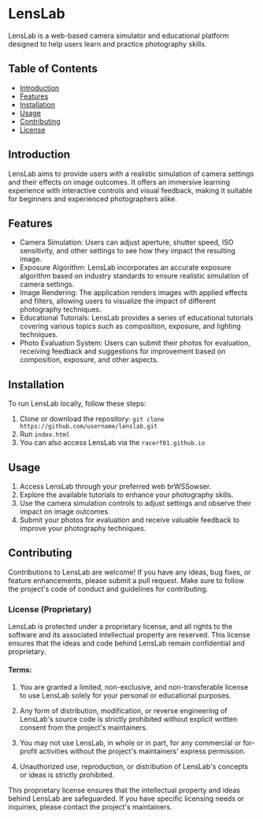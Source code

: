 # LensLab

LensLab is a web-based camera simulator and educational platform designed to help users learn and practice photography skills. 

## Table of Contents
- [Introduction](#introduction)
- [Features](#features)
- [Installation](#installation)
- [Usage](#usage)
- [Contributing](#contributing)
- [License](#license)

## Introduction

LensLab aims to provide users with a realistic simulation of camera settings and their effects on image outcomes. It offers an immersive learning experience with interactive controls and visual feedback, making it suitable for beginners and experienced photographers alike.

## Features

- Camera Simulation: Users can adjust aperture, shutter speed, ISO sensitivity, and other settings to see how they impact the resulting image.
- Exposure Algorithm: LensLab incorporates an accurate exposure algorithm based on industry standards to ensure realistic simulation of camera settings.
- Image Rendering: The application renders images with applied effects and filters, allowing users to visualize the impact of different photography techniques.
- Educational Tutorials: LensLab provides a series of educational tutorials covering various topics such as composition, exposure, and lighting techniques.
- Photo Evaluation System: Users can submit their photos for evaluation, receiving feedback and suggestions for improvement based on composition, exposure, and other aspects.

## Installation

To run LensLab locally, follow these steps:

1. Clone or download the repository: `git clone https://github.com/username/lenslab.git`
2. Run `index.html`
3. You can also access LensLab via the `racerf01.github.io`


## Usage

1. Access LensLab through your preferred web brWSSowser.
2. Explore the available tutorials to enhance your photography skills.
3. Use the camera simulation controls to adjust settings and observe their impact on image outcomes.
4. Submit your photos for evaluation and receive valuable feedback to improve your photography techniques.

## Contributing

Contributions to LensLab are welcome! If you have any ideas, bug fixes, or feature enhancements, please submit a pull request. Make sure to follow the project's code of conduct and guidelines for contributing.

### License (Proprietary)

LensLab is protected under a proprietary license, and all rights to the software and its associated intellectual property are reserved. This license ensures that the ideas and code behind LensLab remain confidential and proprietary.

#### Terms:

1. You are granted a limited, non-exclusive, and non-transferable license to use LensLab solely for your personal or educational purposes.

2. Any form of distribution, modification, or reverse engineering of LensLab's source code is strictly prohibited without explicit written consent from the project's maintainers.

3. You may not use LensLab, in whole or in part, for any commercial or for-profit activities without the project's maintainers' express permission.

4. Unauthorized use, reproduction, or distribution of LensLab's concepts or ideas is strictly prohibited.

This proprietary license ensures that the intellectual property and ideas behind LensLab are safeguarded. If you have specific licensing needs or inquiries, please contact the project's maintainers.  

